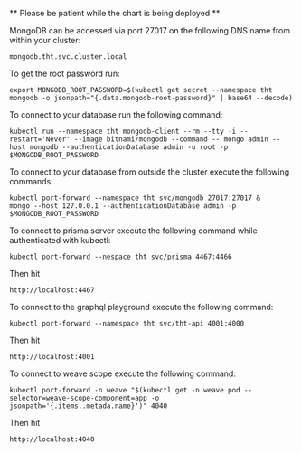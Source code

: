 ** Please be patient while the chart is being deployed **

MongoDB can be accessed via port 27017 on the following DNS name from within your cluster:

    mongodb.tht.svc.cluster.local

To get the root password run:

    export MONGODB_ROOT_PASSWORD=$(kubectl get secret --namespace tht mongodb -o jsonpath="{.data.mongodb-root-password}" | base64 --decode)

To connect to your database run the following command:

    kubectl run --namespace tht mongodb-client --rm --tty -i --restart='Never' --image bitnami/mongodb --command -- mongo admin --host mongodb --authenticationDatabase admin -u root -p $MONGODB_ROOT_PASSWORD

To connect to your database from outside the cluster execute the following commands:

    kubectl port-forward --namespace tht svc/mongodb 27017:27017 &
    mongo --host 127.0.0.1 --authenticationDatabase admin -p $MONGODB_ROOT_PASSWORD

To connect to prisma server execute the following command while authenticated with kubectl:

    kubectl port-forward --nespace tht svc/prisma 4467:4466
    
Then hit 
    
    http://localhost:4467

To connect to the graphql playground execute the following command:

    kubectl port-forward --namespace tht svc/tht-api 4001:4000
    
Then hit

    http://localhost:4001
    
To connect to weave scope execute the following command:

    kubectl port-forward -n weave "$(kubectl get -n weave pod --selector=weave-scope-component=app -o jsonpath='{.items..metada.name}')" 4040
    
Then hit

    http://localhost:4040
